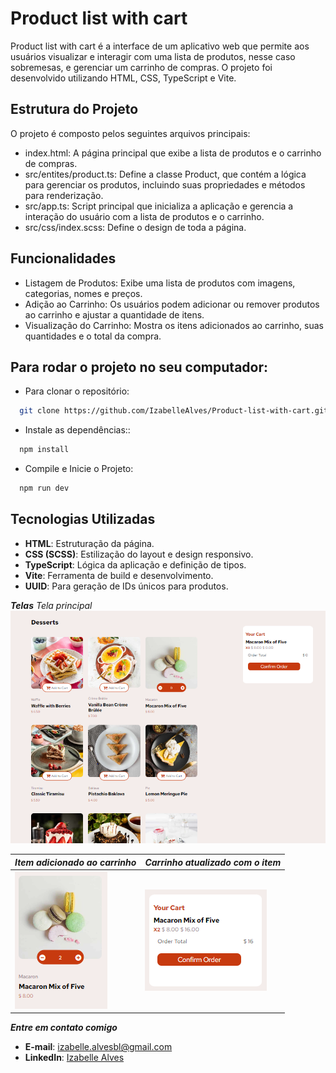 # Product list with cart

Product list with cart é a interface de um aplicativo web que permite aos usuários visualizar e interagir com uma lista de produtos, nesse caso sobremesas, e gerenciar um carrinho de compras. O projeto foi desenvolvido utilizando HTML, CSS, TypeScript e Vite.

## Estrutura do Projeto

O projeto é composto pelos seguintes arquivos principais:

- index.html: A página principal que exibe a lista de produtos e o carrinho de compras.
- src/entites/product.ts: Define a classe Product, que contém a lógica para gerenciar os produtos, incluindo suas propriedades e métodos para renderização.
- src/app.ts: Script principal que inicializa a aplicação e gerencia a interação do usuário com a lista de produtos e o carrinho.
- src/css/index.scss: Define o design de toda a página.

## Funcionalidades

- Listagem de Produtos: Exibe uma lista de produtos com imagens, categorias, nomes e preços.
- Adição ao Carrinho: Os usuários podem adicionar ou remover produtos ao carrinho e ajustar a quantidade de itens.
- Visualização do Carrinho: Mostra os itens adicionados ao carrinho, suas quantidades e o total da compra.

## Para rodar o projeto no seu computador:

- Para clonar o repositório:

```bash
  git clone https://github.com/IzabelleAlves/Product-list-with-cart.git/
```

- Instale as dependências::

```bash
  npm install
```

- Compile e Inicie o Projeto:

```bash
  npm run dev
```

## Tecnologias Utilizadas

- **HTML**: Estruturação da página.
- **CSS (SCSS)**: Estilização do layout e design responsivo.
- **TypeScript**: Lógica da aplicação e definição de tipos.
- **Vite**: Ferramenta de build e desenvolvimento.
- **UUID**: Para geração de IDs únicos para produtos.

**_Telas_**
_Tela principal_
![](imagens-projeto/image.png)

| _Item adicionado ao carrinho_   | _Carrinho atualizado com o item_ |
| ------------------------------- | -------------------------------- |
| ![](imagens-projeto/image1.png) | ![](imagens-projeto/image2.png)  |

**_Entre em contato comigo_**

- **E-mail**: [izabelle.alvesbl@gmail.com](mailto:izabelle.alvesbl@gmail.com)
- **LinkedIn**: [Izabelle Alves](https://www.linkedin.com/in/izabellealvess/)
